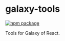 # galaxy-tools

[![npm package](https://img.shields.io/npm/v/galaxy-tools.svg?style=flat-square)](https://www.npmjs.org/package/galaxy-tools)

Tools for Galaxy of React.
